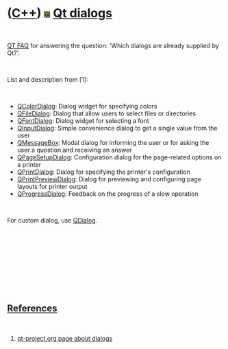 



 

 

 

 

 

([C++](Cpp.md)) ![Qt](PicQt.png) [Qt dialogs](CppQtDialog.md)
===============================================================

 

[QT FAQ](CppQtFaq.md) for answering the question: 'Which dialogs are
already supplied by Qt?'.

 

List and description from \[1\]:

 

-   [QColorDialog](CppQColorDialog.md): Dialog widget for specifying
    colors
-   [QFileDialog](CppQFileDialog.md): Dialog that allow users to select
    files or directories
-   [QFontDialog](CppQFontDialog.md): Dialog widget for selecting a
    font
-   [QInputDialog](CppQInputDialog.md): Simple convenience dialog to
    get a single value from the user
-   [QMessageBox](CppQMessageBox.md): Modal dialog for informing the
    user or for asking the user a question and receiving an answer
-   [QPageSetupDialog](CppQPageSetupDialog.md): Configuration dialog
    for the page-related options on a printer
-   [QPrintDialog](CppQPrintDialog.md): Dialog for specifying the
    printer's configuration
-   [QPrintPreviewDialog](CppQPrintPreviewDialog.md): Dialog for
    previewing and configuring page layouts for printer output
-   [QProgressDialog](CppQProgressDialog.md): Feedback on the progress
    of a slow operation

 

For custom dialog, use [QDialog](CppQDialog.md).

 

 

 

 

 

[References](CppReferences.md)
-------------------------------

 

1.  [qt-project.org page about
    dialogs](http://qt-project.org/doc/qt-4.8/dialogs.html)

 

 

 

 

 





 



